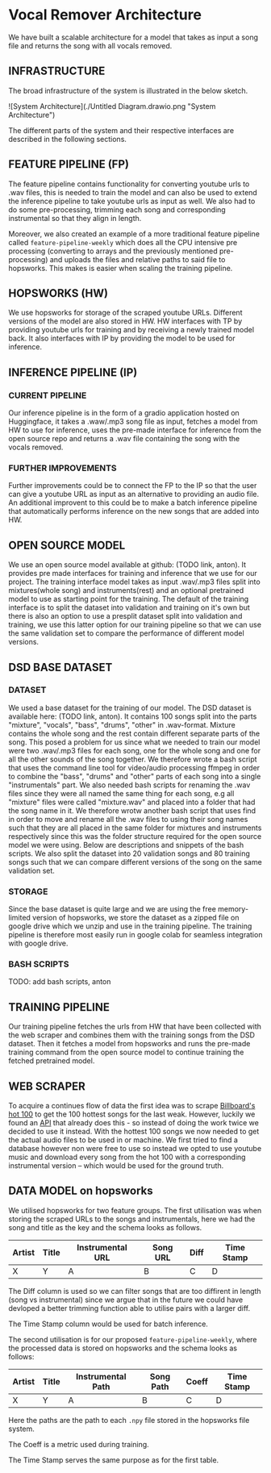# Vocal Remover Architecture
We have built a scalable architecture for a model that takes as input a song file and returns the song with all vocals removed.

## INFRASTRUCTURE

The broad infrastructure of the system is illustrated in the below sketch.

![System Architecture](./Untitled Diagram.drawio.png "System Architecture")

The different parts of the system and their respective interfaces are described in the following sections.

## FEATURE PIPELINE (FP)

The feature pipeline contains functionality for converting youtube urls to .wav files, this is needed to train the model and can also be used to extend the inference pipeline to take youtube urls as input as well. We also had to do some pre-processing, trimming each song and corresponding instrumental so that they align in length.

Moreover, we also created an example of a more traditional feature pipeline called `feature-pipeline-weekly` which does all the CPU intensive pre processing (converting to arrays and the previously mentioned pre-processing) and uploads the files and relative paths to said file to hopsworks. This makes is easier when scaling the training pipeline.

## HOPSWORKS (HW)

We use hopsworks for storage of the scraped youtube URLs. Different versions of the model are also stored in HW. HW interfaces with TP by providing youtube urls for training and by receiving a newly trained model back. It also interfaces with IP by providing the model to be used for inference.

## INFERENCE PIPELINE (IP)

### CURRENT PIPELINE

Our inference pipeline is in the form of a gradio application hosted on Huggingface, it takes a .waw/.mp3 song file as input, fetches a model from HW to use for inference, uses the pre-made interface for inference from the open source repo and returns a .wav file containing the song with the vocals removed.

### FURTHER IMPROVEMENTS

Further improvements could be to connect the FP to the IP so that the user can give a youtube URL as input as an alternative to providing an audio file. An additional improvent to this could be to make a batch inference pipeline that automatically performs inference on the new songs that are added into HW.

## OPEN SOURCE MODEL

We use an open source model available at github: (TODO link, anton). It provides pre made interfaces for training and inference that we use for our project. The training interface model takes as input .wav/.mp3 files split into mixtures(whole song) and instruments(rest) and an optional pretrained model to use as starting point for the training. The default of the training interface is to split the dataset into validation and training on it's own but there is also an option to use a presplit dataset split into validation and training, we use this latter option for our training pipeline so that we can use the same validation set to compare the performance of different model versions.

## DSD BASE DATASET

### DATASET

We used a base dataset for the training of our model. The DSD dataset is available here: (TODO link, anton). It contains 100 songs split into the parts "mixture", "vocals", "bass", "drums", "other" in .wav-format. Mixture contains the whole song and the rest contain different separate parts of the song. This posed a problem for us since what we needed to train our model were two .wav/.mp3 files for each song, one for the whole song and one for all the other sounds of the song together. We therefore wrote a bash script that uses the command line tool for video/audio processing ffmpeg in order to combine the "bass", "drums" and "other" parts of each song into a single "instrumentals" part. We also needed bash scripts for renaming the .wav files since they were all named the same thing for each song, e.g all "mixture" files were called "mixture.wav" and placed into a folder that had the song name in it. We therefore wrotw another bash script that uses find in order to move and rename all the .wav files to using their song names such that they are all placed in the same folder for mixtures and instruments respectively since this was the folder structure required for the open source model we were using. Below are descriptions and snippets of the bash scripts.
We also split the dataset into 20 validation songs and 80 training songs such that we can compare different versions of the song on the same validation set.

### STORAGE

Since the base dataset is quite large and we are using the free memory-limited version of hopsworks, we store the dataset as a zipped file on google drive which we unzip and use in the training pipeline. The training pipeline is therefore most easily run in google colab for seamless integration with google drive.

### BASH SCRIPTS

TODO: add bash scripts, anton

## TRAINING PIPELINE

Our training pipeline fetches the urls from HW that have been collected with the web scraper and combines them with the training songs from the DSD dataset. Then it fetches a model from hopsworks and runs the pre-made training command from the open source model to continue training the fetched pretrained model.

## WEB SCRAPER

To acquire a continues flow of data the first idea was to scrape [Billboard's hot 100](https://www.billboard.com/charts/hot-100/) to get the 100 hottest songs for the last weak. However, luckily we found an [API](https://github.com/guoguo12/billboard-charts) that already does this - so instead of doing the work twice we decided to use it instead. With the hottest 100 songs we now needed to get the actual audio files to be used in or machine. We first tried to find a database however non were free to use so instead we opted to use youtube music and download every song from the hot 100 with a corresponding instrumental version – which would be used for the ground truth.

## DATA MODEL on hopsworks

We utilised hopsworks for two feature groups. The first utilisation was when storing the scraped URLs to the songs and instrumentals, here we had the song and title as the key and the schema looks as follows.

| Artist | Title | Instrumental URL | Song URL | Diff | Time Stamp |
| ------ | ----- | ---------------- | -------- | ---- | ---------- |
| X      | Y     | A                | B        | C    | D          |

The Diff column is used so we can filter songs that are too diffirent in length (song vs instrumental) since we argue that in the future we could have devloped a better trimming function able to utilise pairs with a larger diff.

The Time Stamp column would be used for batch inference.

The second utilisation is for our proposed `feature-pipeline-weekly`, where the processed data is stored on hopsworks and the schema looks as follows:

| Artist | Title | Instrumental Path | Song Path | Coeff | Time Stamp |
| ------ | ----- | ----------------- | --------- | ----- | ---------- |
| X      | Y     | A                 | B         | C     | D          |

Here the paths are the path to each `.npy` file stored in the hopsworks file system.

The Coeff is a metric used during training.

The Time Stamp serves the same purpose as for the first table.
